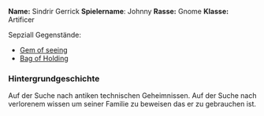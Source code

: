 **Name:** Sindrir Gerrick 
**Spielername**: Johnny
**Rasse:**  Gnome
**Klasse:** Artificer

Sepziall Gegenstände:
- [Gem of seeing](Effekte/Ausrüstung#Gem%20of%20Seeing)
- [Bag of Holding](Effekte/Ausrüstung#Bag%20of%20Holding)

### Hintergrundgeschichte
Auf der Suche nach antiken technischen Geheimnissen. Auf der Suche nach verlorenem wissen um seiner Familie zu beweisen das er zu gebrauchen ist.